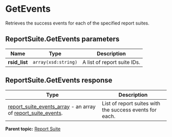 # GetEvents

Retrieves the success events for each of the specified report suites.

## ReportSuite.GetEvents parameters

|Name|Type|Description|
|----|----|-----------|
| **rsid\_list** | `array(xsd:string)` |A list of report suite IDs.|

## ReportSuite.GetEvents response

|Type|Description|
|----|-----------|
| [report\_suite\_events\_array](../../data_types/r_report_suite_events_array.md#) - an array of [report\_suite\_events](../../data_types/r_report_suite_events.md#). |List of report suites with the success events for each.|

**Parent topic:** [Report Suite](../../methods/report_suite/r_methods_reportsuite.md)

